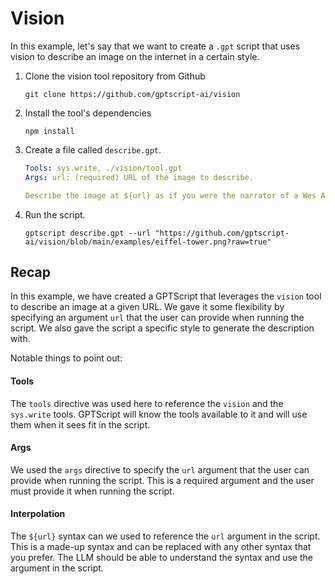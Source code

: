 # Vision 

In this example, let's say that we want to create a `.gpt` script that uses vision to describe an image on the internet in a certain style.

1. Clone the vision tool repository from Github

    ```shell
    git clone https://github.com/gptscript-ai/vision
    ```

2. Install the tool's dependencies

    ```shell
    npm install
    ```

3. Create a file called `describe.gpt`.

    ```yaml
    Tools: sys.write, ./vision/tool.gpt
    Args: url: (required) URL of the image to describe. 

    Describe the image at ${url} as if you were the narrator of a Wes Anderson film and write it to a file named description.txt.
    ```

4. Run the script.

    ```shell
    gptscript describe.gpt --url "https://github.com/gptscript-ai/vision/blob/main/examples/eiffel-tower.png?raw=true"
    ```

## Recap

In this example, we have created a GPTScript that leverages the `vision` tool to describe an image at a given URL. We gave it some flexibility by specifying an argument `url` that the user can provide when running the script. We also gave the script a specific style to generate the description with.

Notable things to point out:

#### Tools

The `tools` directive was used here to reference the `vision` and the `sys.write` tools.  GPTScript will know the tools available to it and will use them when it sees fit in the script.

#### Args

We used the `args` directive to specify the `url` argument that the user can provide when running the script. This is a required argument and the user must provide it when running the script.

#### Interpolation

The `${url}` syntax can we used to reference the `url` argument in the script. This is a made-up syntax and can be replaced with any other syntax that you prefer. The LLM should be able to understand the syntax and use the argument in the script.
